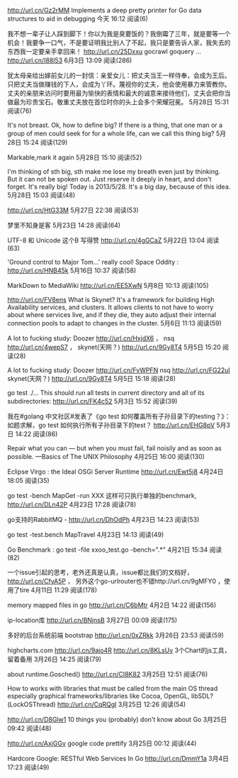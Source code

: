 





http://url.cn/Gz2rMM Implements a deep pretty printer for Go data structures to aid in debugging
今天 16:12 阅读(6)

我不想一辈子让人踩到脚下！你以为我是臭要饭的？我倒霉了三年，就是要等一个机会！我要争一口气，不是要证明我比别人了不起，我只是要告诉人家，我失去的东西我一定要亲手拿回来！ http://url.cn/25Dxxu
gocrawl goquery ... http://url.cn/I88l53
6月3日 13:09 阅读(286)

犹太母亲给出嫁前女儿的一封信：亲爱女儿：把丈夫当王一样侍奉，会成为王后。只把丈夫当做赚钱的下人，会成为丫环。蔑视你的丈夫，他会使用暴力来管教你。丈夫的亲朋来访问时要用最为愉快的表情和最大的诚意来接待他们，丈夫会把你当做最为珍贵宝石。敬重丈夫放在首位时你的头上会多个荣耀冠冕。
5月28日 15:31 阅读(76)

It's not breast. Ok, how to define big? If there is a thing, that one man or a group of men could seek for for a whole life, can we call this thing big?
5月28日 15:24 阅读(129)

Markable,mark it again
5月28日 15:10 阅读(52)

I'm thinking of sth big, sth make me lose my breath even just by thinking. But it can not be spoken out. Just reserve it deeply in heart, and don't forget. It's really big! Today is 2013/5/28. It's a big day, because of this idea.
5月28日 15:03 阅读(48)

http://url.cn/HtG33M
5月27日 22:38 阅读(53)

梦里不知身是客
5月23日 14:28 阅读(64)

UTF-8 和 Unicode 这个B 写得赞 http://url.cn/4gGCaZ
5月22日 13:04 阅读(63)

'Ground control to Major Tom...' really cool! Space Oddity : http://url.cn/HNB45k
5月16日 10:37 阅读(58)

MarkDown to MediaWiki http://url.cn/EE5XwN
5月8日 10:13 阅读(105)

http://url.cn/FV8ens What is Skynet? It's a framework for building High Availability services, and clusters. It allows clients to not have to worry about where services live, and if they die, they auto adjust their internal connection pools to adapt to changes in the cluster.
5月6日 11:13 阅读(59)

A lot to fucking study: Doozer http://url.cn/HxjdX6 ， nsq http://url.cn/4wepS7 ， skynet(天网？) http://url.cn/9Gy8T4
5月5日 15:20 阅读(28)

A lot to fucking study: Doozer http://url.cn/FvWPFN nsq http://url.cn/FG22ul skynet(天网？) http://url.cn/9Gy8T4
5月5日 15:18 阅读(28)

go test ./... This should run all tests in current directory and all of its subdirectories: http://url.cn/FK4c52
5月3日 15:52 阅读(39)

我在#golang 中文社区#发表了《go test 如何覆盖所有子孙目录下的testing？》：如题求解，go test 如何执行所有子孙目录下的test？ http://url.cn/EHG8pV
5月3日 14:22 阅读(86)

Repair what you can — but when you must fail, fail noisily and as soon as possible. —Basics of The UNIX Philosophy
4月25日 16:00 阅读(130)

Eclipse Virgo : the Ideal OSGi Server Runtime http://url.cn/Ewt5j8
4月24日 18:05 阅读(35)

go test -bench MapGet -run XXX 这样可只执行单独的benchmark, http://url.cn/DLn42P
4月23日 17:28 阅读(78)

go支持的RabbitMQ - http://url.cn/DhOdPh
4月23日 14:23 阅读(53)

go test -test.bench MapTravel
4月23日 14:13 阅读(49)

Go Benchmark : go test -file xxoo_test.go -bench=".*"
4月21日 15:34 阅读(82)

一个issue引起的思考，老外还真是认真，issue都比我们的文档好，http://url.cn/CfyA5P ， 另外这个go-urlrouter也不错http://url.cn/9gMFY0 ，使用了tire
4月11日 11:29 阅读(178)

memory mapped files in go http://url.cn/C6bMtr
4月2日 14:22 阅读(156)

ip-location库 http://url.cn/BNjnsB
3月27日 00:09 阅读(175)

多好的后台系统前端 bootstrap http://url.cn/0xZRkk
3月26日 23:53 阅读(59)

highcharts.com http://url.cn/9ajo4R http://url.cn/8KLsUv 3个Chart的js工具，留着备用
3月26日 14:25 阅读(79)

about runtime.Gosched() http://url.cn/Cl8K82
3月25日 12:51 阅读(76)

How to works with libraries that must be called from the main OS thread especially graphical frameworks/libraries like Cocoa, OpenGL, libSDL?(LockOSThread) http://url.cn/CqRQgI
3月25日 12:26 阅读(54)

http://url.cn/D8Glw1 10 things you (probably) don't know about Go
3月25日 09:42 阅读(48)

http://url.cn/AxjGGv google code prettify
3月25日 00:12 阅读(44)

Hardcore Google: RESTful Web Services In Go http://url.cn/DmmY1a
3月4日 17:23 阅读(49)
